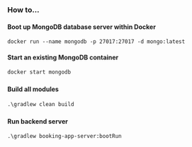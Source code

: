 ### How to...
#### Boot up MongoDB database server within Docker
`docker run --name mongodb -p 27017:27017 -d mongo:latest`

#### Start an existing MongoDB container
`docker start mongodb`

###
#### Build all modules
`.\gradlew clean build`

###
#### Run backend server
`.\gradlew booking-app-server:bootRun`
